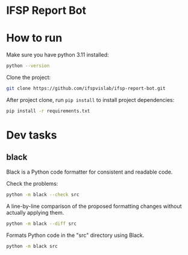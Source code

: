 # IFSP Report Bot

# How to run
Make sure you have python 3.11 installed:

```bash
python --version
```

Clone the project:
```bash
git clone https://github.com/ifspvislab/ifsp-report-bot.git
```

After project clone, run `pip install` to install project dependencies:

```bash
pip install -r requirements.txt
```


# Dev tasks

## black
Black is a Python code formatter for consistent and readable code.

Check the problems:

```bash
python -m black --check src
```


A line-by-line comparison of the proposed formatting changes without actually applying them.
```bash
python -m black --diff src
```

Formats Python code in the "src" directory using Black.
```bash
python -m black src
```
